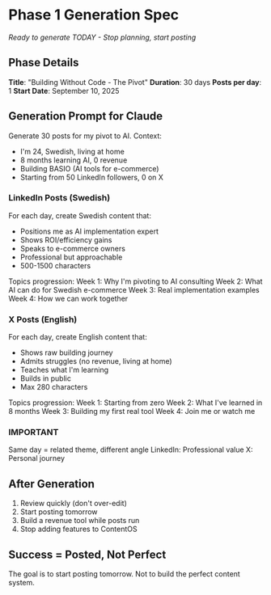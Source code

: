 # Phase 1 Generation Spec
*Ready to generate TODAY - Stop planning, start posting*

## Phase Details
**Title**: "Building Without Code - The Pivot"
**Duration**: 30 days
**Posts per day**: 1
**Start Date**: September 10, 2025

## Generation Prompt for Claude

Generate 30 posts for my pivot to AI. Context:
- I'm 24, Swedish, living at home
- 8 months learning AI, 0 revenue
- Building BASIO (AI tools for e-commerce)
- Starting from 50 LinkedIn followers, 0 on X

### LinkedIn Posts (Swedish)
For each day, create Swedish content that:
- Positions me as AI implementation expert
- Shows ROI/efficiency gains
- Speaks to e-commerce owners
- Professional but approachable
- 500-1500 characters

Topics progression:
Week 1: Why I'm pivoting to AI consulting
Week 2: What AI can do for Swedish e-commerce
Week 3: Real implementation examples
Week 4: How we can work together

### X Posts (English)
For each day, create English content that:
- Shows raw building journey
- Admits struggles (no revenue, living at home)
- Teaches what I'm learning
- Builds in public
- Max 280 characters

Topics progression:
Week 1: Starting from zero
Week 2: What I've learned in 8 months
Week 3: Building my first real tool
Week 4: Join me or watch me

### IMPORTANT
Same day = related theme, different angle
LinkedIn: Professional value
X: Personal journey

## After Generation
1. Review quickly (don't over-edit)
2. Start posting tomorrow
3. Build a revenue tool while posts run
4. Stop adding features to ContentOS

## Success = Posted, Not Perfect
The goal is to start posting tomorrow.
Not to build the perfect content system.